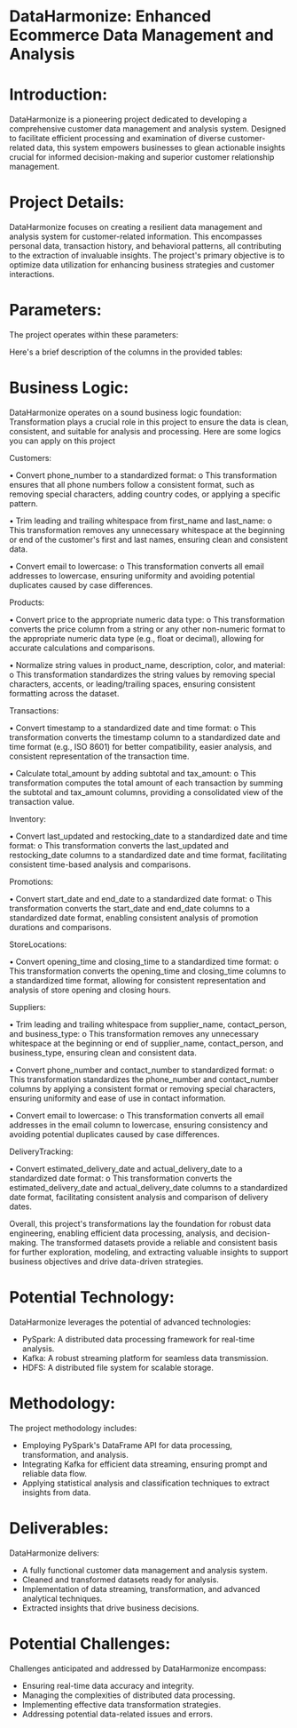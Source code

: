 # DataHarmonize: Enhanced Ecommerce Data Management and Analysis

# Introduction:
DataHarmonize is a pioneering project dedicated to developing a comprehensive customer data management and analysis system. Designed to facilitate efficient processing and examination of diverse customer-related data, this system empowers businesses to glean actionable insights crucial for informed decision-making and superior customer relationship management.

# Project Details:
DataHarmonize focuses on creating a resilient data management and analysis system for customer-related information. This encompasses personal data, transaction history, and behavioral patterns, all contributing to the extraction of invaluable insights. The project's primary objective is to optimize data utilization for enhancing business strategies and customer interactions.

# Parameters:
The project operates within these parameters:

Here's a brief description of the columns in the provided tables:


# Business Logic:
DataHarmonize operates on a sound business logic foundation:
Transformation plays a crucial role in this project to ensure the data is clean, consistent, and suitable for analysis and processing. Here are some logics you can apply on this project

Customers:

•	Convert phone_number to a standardized format:
    o	This transformation ensures that all phone numbers follow a consistent format, such as removing special characters, adding country codes, or applying a specific pattern.
    
•	Trim leading and trailing whitespace from first_name and last_name:
    o	This transformation removes any unnecessary whitespace at the beginning or end of the customer's first and last names, ensuring clean and consistent data.
    
•	Convert email to lowercase:
    o	This transformation converts all email addresses to lowercase, ensuring uniformity and avoiding potential duplicates caused by case differences.

Products:

•	Convert price to the appropriate numeric data type:
    o	This transformation converts the price column from a string or any other non-numeric format to the appropriate numeric data type (e.g., float or decimal), allowing for accurate calculations and comparisons.
    
•	Normalize string values in product_name, description, color, and material:
    o	This transformation standardizes the string values by removing special characters, accents, or leading/trailing spaces, ensuring consistent formatting across the dataset.

Transactions:

•	Convert timestamp to a standardized date and time format:
    o	This transformation converts the timestamp column to a standardized date and time format (e.g., ISO 8601) for better compatibility, easier analysis, and consistent representation of the transaction time.
    
•	Calculate total_amount by adding subtotal and tax_amount:
    o	This transformation computes the total amount of each transaction by summing the subtotal and tax_amount columns, providing a consolidated view of the transaction value.


Inventory:

•	Convert last_updated and restocking_date to a standardized date and time format:
    o	This transformation converts the last_updated and restocking_date columns to a standardized date and time format, facilitating consistent time-based analysis and comparisons.

Promotions:

•	Convert start_date and end_date to a standardized date format:
    o	This transformation converts the start_date and end_date columns to a standardized date format, enabling consistent analysis of promotion durations and comparisons.

StoreLocations:

•	Convert opening_time and closing_time to a standardized time format:
    o	This transformation converts the opening_time and closing_time columns to a standardized time format, allowing for consistent representation and analysis of store opening and closing hours.

Suppliers:

•	Trim leading and trailing whitespace from supplier_name, contact_person, and business_type:
    o	This transformation removes any unnecessary whitespace at the beginning or end of supplier_name, contact_person, and business_type, ensuring clean and consistent data.
    
•	Convert phone_number and contact_number to standardized format:
    o	This transformation standardizes the phone_number and contact_number columns by applying a consistent format or removing special characters, ensuring uniformity and ease of use in contact information.
    
•	Convert email to lowercase:
    o	This transformation converts all email addresses in the email column to lowercase, ensuring consistency and avoiding potential duplicates caused by case differences.

DeliveryTracking:

•	Convert estimated_delivery_date and actual_delivery_date to a standardized date format:
        o	This transformation converts the estimated_delivery_date and actual_delivery_date columns to a standardized date format, facilitating consistent analysis and comparison of delivery dates.

Overall, this project's transformations lay the foundation for robust data engineering, enabling efficient data processing, analysis, and decision-making. The transformed datasets provide a reliable and consistent basis for further exploration, modeling, and extracting valuable insights to support business objectives and drive data-driven strategies.



# Potential Technology:
DataHarmonize leverages the potential of advanced technologies:

- PySpark: A distributed data processing framework for real-time analysis.
- Kafka: A robust streaming platform for seamless data transmission.
- HDFS: A distributed file system for scalable storage.

# Methodology:
The project methodology includes:

- Employing PySpark's DataFrame API for data processing, transformation, and analysis.
- Integrating Kafka for efficient data streaming, ensuring prompt and reliable data flow.
- Applying statistical analysis and classification techniques to extract insights from data.

# Deliverables:
DataHarmonize delivers:
- A fully functional customer data management and analysis system.
- Cleaned and transformed datasets ready for analysis.
- Implementation of data streaming, transformation, and advanced analytical techniques.
- Extracted insights that drive business decisions.

# Potential Challenges:
Challenges anticipated and addressed by DataHarmonize encompass:

- Ensuring real-time data accuracy and integrity.
- Managing the complexities of distributed data processing.
- Implementing effective data transformation strategies.
- Addressing potential data-related issues and errors.
